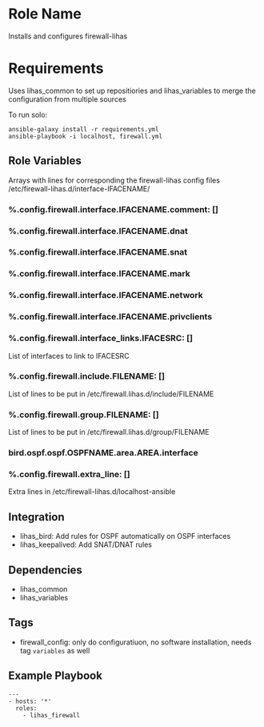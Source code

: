 # Role Name

Installs and configures firewall-lihas

# Requirements

Uses lihas_common to set up repositiories and lihas_variables to merge the configuration from multiple sources

To run solo:

```
ansible-galaxy install -r requirements.yml
ansible-playbook -i localhost, firewall.yml
```
## Role Variables
Arrays with lines for corresponding the firewall-lihas config files /etc/firewall-lihas.d/interface-IFACENAME/
### %.config.firewall.interface.IFACENAME.comment: []
### %.config.firewall.interface.IFACENAME.dnat
### %.config.firewall.interface.IFACENAME.snat
### %.config.firewall.interface.IFACENAME.mark
### %.config.firewall.interface.IFACENAME.network
### %.config.firewall.interface.IFACENAME.privclients
### %.config.firewall.interface_links.IFACESRC: []
List of interfaces to link to IFACESRC
### %.config.firewall.include.FILENAME: []
List of lines to be put in /etc/firewall.lihas.d/include/FILENAME
### %.config.firewall.group.FILENAME: []
List of lines to be put in /etc/firewall.lihas.d/group/FILENAME
### bird.ospf.ospf.OSPFNAME.area.AREA.interface
### %.config.firewall.extra_line: []
Extra lines in /etc/firewall-lihas.d/localhost-ansible


## Integration
* lihas_bird: Add rules for OSPF automatically on OSPF interfaces
* lihas_keepalived: Add SNAT/DNAT rules

## Dependencies

* lihas_common
* lihas_variables

## Tags
* firewall_config: only do configuratiuon, no software installation, needs tag `variables` as well

## Example Playbook
```
---
- hosts: '*'
  roles:
    - lihas_firewall
```

